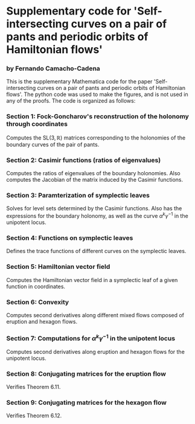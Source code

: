 # Supplementary code for 'Self-intersecting curves on a pair of pants and periodic orbits of Hamiltonian flows'
### by Fernando Camacho-Cadena

This is the supplementary Mathematica code for the paper 'Self-intersecting curves on a pair of pants and periodic orbits of Hamiltonian flows'. The python code was used 
to make the figures, and is not used in any of the proofs. The code is organized as follows:

### Section 1: Fock-Goncharov's reconstruction of the holonomy through coordinates

Computes the $\mathsf{SL}(3,\mathbb R)$ matrices corresponding to the holonomies of the boundary curves of the pair of pants.

### Section 2: Casimir functions (ratios of eigenvalues)

Computes the ratios of eigenvalues of the boundary holonomies. Also computes the Jacobian of the matrix induced by the Casimir functions.

### Section 3: Paramterization of symplectic leaves

Solves for level sets determined by the Casimir functions. Also has the expressions for the boundary holonomy, as well as the curve $\alpha^k\gamma^{-1}$ in the unipotent locus.

### Section 4: Functions on symplectic leaves
Defines the trace functions of different curves on the symplectic leaves.

### Section 5: Hamiltonian vector field
Computes the Hamiltonian vector field in a symplectic leaf of a given function in coordinates.

### Section 6: Convexity
Computes second derivatives along different mixed flows composed of eruption and hexagon flows.

### Section 7: Computations for $\alpha^k\gamma^{-1}$ in the unipotent locus
Computes second derivatives along eruption and hexagon flows for the unipotent locus.

### Section 8: Conjugating matrices for the eruption flow
Verifies Theorem 6.11.

### Section 9: Conjugating matrices for the hexagon flow
Verifies Theorem 6.12.

